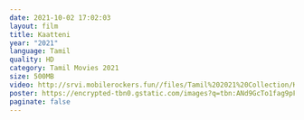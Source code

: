 ```yaml
---
date: 2021-10-02 17:02:03
layout: film
title: Kaatteni
year: "2021"
language: Tamil
quality: HD
category: Tamil Movies 2021
size: 500MB
video: http://srvi.mobilerockers.fun//files/Tamil%202021%20Collection/Kaatteni%20(2021)/Kaatteni%20(2021)%20Full%20Movies/Kaatteni%20(2021)%20HDRip/Kaatteni%20(2021)%20HDRip%20Single%20Part.mp4
poster: https://encrypted-tbn0.gstatic.com/images?q=tbn:ANd9GcTo1fag9pFngKy7PkUlo-T8hPR37KfBWksGbg&usqp=CAU
paginate: false
---
```

